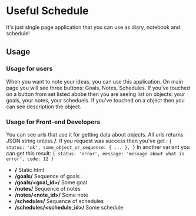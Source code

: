 # Useful Schedule
It's just single page application that you can use as diary, notebook and schedule!

## Usage
### Usage for users
When you want to note your ideas, you can use this application. On main page you will see three buttons: Goals, Notes, Schedules.
If you've touched on a button from set listed abobe then you are seeing list on objects: your goals, your notes, your scheduels.
If you've touched on a object then you can see description the object.

### Usage for Front-end Developers
You can see urls that use it for getting data about objects. All urls returns JSON string unless **/**.
If you request was success then you've get :
`{
  status: 'ok',
  some_object_or_sequence: { ... },
}`
In another variant you can get this result:
`{
  status: 'error',
  message: 'message about what is error',
  code: 12
}`
* **/**
Static html
* **/goals/**
Sequence of goals
* **/goals/<goal_id>/**
Some goal
* **/notes/**
Sequence of notes
* **/notes/<note_id>/**
Some note
* **/schedules/**
Sequence of schedules
* **/schedules/<schedule_id>/**
Some schedule
